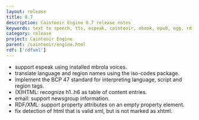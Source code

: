 ```yaml
---
layout: release
title: 0.7
description: Cainteoir Engine 0.7 release notes
keywords: text to speech, tts, espeak, cainteoir, ebook, epub, ogg, rdf, metadata
category: release
project: Cainteoir Engine
parent: /cainteoir/engine.html
rdf: ['rdfxml']
---
```


*  support espeak using installed mbrola voices.
*  translate language and region names using the iso-codes package.
*  implement the BCP 47 standard for interpreting language, script and region tags.
*  (X)HTML: recognize h1..h6 as table of content entries.
*  email: support newsgroup information.
*  RDF/XML: support property attributes on an empty property element.
*  fix detection of html that is valid xml, but is not marked as xhtml.
